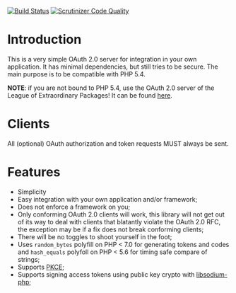 [![Build Status](https://travis-ci.org/fkooman/php-oauth2-server.svg?branch=master)](https://travis-ci.org/fkooman/php-oauth2-server)
[![Scrutinizer Code Quality](https://scrutinizer-ci.com/g/fkooman/php-oauth2-server/badges/quality-score.png?b=master)](https://scrutinizer-ci.com/g/fkooman/php-oauth2-server/?branch=master)

# Introduction
This is a very simple OAuth 2.0 server for integration in your own application. 
It has minimal dependencies, but still tries to be secure. The main purpose is 
to be compatible with PHP 5.4.

**NOTE**: if you are not bound to PHP 5.4, use the OAuth 2.0 server of 
the League of Extraordinary Packages! It can be found 
[here](https://oauth2.thephpleague.com/).

# Clients

All (optional) OAuth authorization and token requests MUST always be sent.

# Features

- Simplicity
- Easy integration with your own application and/or framework;
- Does not enforce a framework on you;
- Only conforming OAuth 2.0 clients will work, this library will not get out of 
  its way to deal with clients that blatantly violate the OAuth 2.0 RFC, the 
  exception may be if a fix does not break conforming clients;
- There will be no toggles to shoot yourself in the foot;
- Uses `random_bytes` polyfill on PHP < 7.0 for generating tokens and codes and
  `hash_equals` polyfoll on PHP < 5.6 for timing safe compare of strings;
- Supports [PKCE](https://tools.ietf.org/html/rfc7636);
- Supports signing access tokens using public key crypto with 
  [libsodium-php](https://github.com/jedisct1/libsodium-php);
